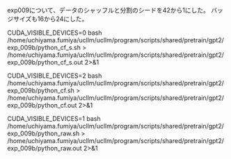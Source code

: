 exp009について、データのシャッフルと分割のシードを42から1にした。
バッジサイズも16から24にした。

CUDA_VISIBLE_DEVICES=0 bash /home/uchiyama.fumiya/ucllm/ucllm/program/scripts/shared/pretrain/gpt2/exp_009b/python_cf_s.sh > /home/uchiyama.fumiya/ucllm/ucllm/program/scripts/shared/pretrain/gpt2/exp_009b/python_cf_s.out 2>&1

CUDA_VISIBLE_DEVICES=2 bash /home/uchiyama.fumiya/ucllm/ucllm/program/scripts/shared/pretrain/gpt2/exp_009b/python_cf.sh > /home/uchiyama.fumiya/ucllm/ucllm/program/scripts/shared/pretrain/gpt2/exp_009b/python_cf.out 2>&1

CUDA_VISIBLE_DEVICES=1 bash /home/uchiyama.fumiya/ucllm/ucllm/program/scripts/shared/pretrain/gpt2/exp_009b/python_raw.sh > /home/uchiyama.fumiya/ucllm/ucllm/program/scripts/shared/pretrain/gpt2/exp_009b/python_raw.out 2>&1